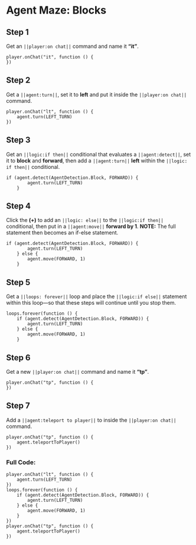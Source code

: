 # Agent Maze: Blocks


## Step 1
Get an ``||player:on chat||`` command and name it **“it”**.

```blocks
player.onChat("it", function () {
})
```

## Step 2

Get a ``||agent:turn||``, set it to **left** and put it inside the ``||player:on chat||`` command.

```blocks
player.onChat("lt", function () {
    agent.turn(LEFT_TURN)
})
```

## Step 3

Get an ``||logic:if then||`` conditional that evaluates a ``||agent:detect||``, set it to **block** and **forward**, then add a ``||agent:turn||`` **left** within the ``||logic: if then||``  conditional.

```blocks
if (agent.detect(AgentDetection.Block, FORWARD)) {
        agent.turn(LEFT_TURN)
    }
```

## Step 4

Click the **(+)** to add an ``||logic: else||`` to the ``||logic:if then||`` conditional, then put in a ``||agent:move||`` **forward by 1**.  **NOTE:** The full statement then becomes an if-else statement.

```blocks
if (agent.detect(AgentDetection.Block, FORWARD)) {
        agent.turn(LEFT_TURN)
    } else {
        agent.move(FORWARD, 1)
    }
```

## Step 5

Get a ``||loops: forever||`` loop and place the ``||logic:if else||`` statement within this loop—so that these steps will continue until you stop them. 

```blocks
loops.forever(function () {
    if (agent.detect(AgentDetection.Block, FORWARD)) {
        agent.turn(LEFT_TURN)
    } else {
        agent.move(FORWARD, 1)
    }
```

## Step 6

Get a new ``||player:on chat||`` command and name it **“tp”**.

```blocks
player.onChat("tp", function () {
})
```

## Step 7
Add a ``||agent:teleport to player||`` to inside the ``||player:on chat||`` command.

```blocks
player.onChat("tp", function () {
    agent.teleportToPlayer()
})
```

### Full Code: 

```blocks
player.onChat("lt", function () {
    agent.turn(LEFT_TURN)
})
loops.forever(function () {
    if (agent.detect(AgentDetection.Block, FORWARD)) {
        agent.turn(LEFT_TURN)
    } else {
        agent.move(FORWARD, 1)
    }
})
player.onChat("tp", function () {
    agent.teleportToPlayer()
})
```


